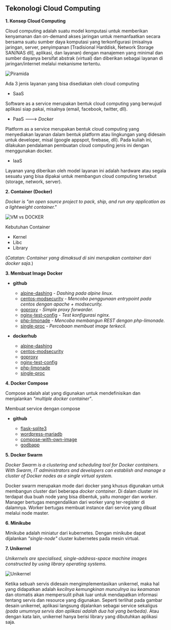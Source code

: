 ## Tekonologi Cloud Computing

**1. Konsep Cloud Computing**

Cloud computing adalah suatu model komputasi untuk memberikan kenyamanan dan on-demand akses jaringan 
untuk memanfaatkan secara bersama suatu sumber daya komputasi yang terkonfigurasi (misalnya jaringan, server, 
penyimpanan [Tradisional Harddisk, Network Storage SAN/NAS dll], aplikasi, dan layanan) dengan manajemen 
yang minimal dan  sumber dayanya bersifat abstrak (virtual) dan diberikan sebagai layanan di jaringan/internet 
melalui mekanisme tertentu.

![Piramida](https://i.imgur.com/UfhfaFQ.png)

Ada 3 jenis layanan yang bisa disediakan oleh cloud computing

- SaaS

Software as a service merupakan bentuk cloud computing yang berwujud aplikasi siap pakai, 
misalnya (email, facebook, twitter, dll).

- PaaS ---> _Docker_

Platform as a service merupakan bentuk cloud computing yang menyediakan layanan dalam bentuk 
platform atau lingkungan yang didesain untuk developer, misal (google appspot, firebase, dll). 
Pada kuliah ini, dilakukan pendalaman pembuatan cloud computing jenis ini dengan menggunakan docker.

- IaaS

Layanan yang diberikan oleh model layanan ini adalah hardware atau segala sesuatu yang bisa dipakai 
untuk membangun cloud computing tersebut (storage, network, server).


**2. Container (Docker)**

_Docker is "an open source project to pack, ship, and run any application as a lightweight container."_
	
![VM vs DOCKER](https://i.imgur.com/8Rnaskj.png)

Kebutuhan Container
- Kernel
- Libc
- Library

(_Catatan: Container yang dimaksud di sini merupakan container dari docker saja._)

**3. Membuat Image Docker**

- **github**

	- [alpine-dashing](https://github.com/mromadisiregar/docker/tree/master/alpine-dashing) - _Dashing pada alpine linux._
	- [centos-modsecurity](https://github.com/mromadisiregar/docker/tree/master/centos-modsecurity) - _Mencoba penggunaan entrypoint pada centos dengan apache + modsecurity._
	- [goproxy](https://github.com/mromadisiregar/docker/tree/master/goproxy) - _Simple proxy forwarder._
	- [nginx-test-config](https://github.com/mromadisiregar/docker/tree/master/nginx-test-config) - _Test konfigurasi nginx._
	- [php-limonade](https://github.com/mromadisiregar/docker/tree/master/php-limonade) - _Mencoba membangun REST dengan php-limonade._
	- [single-proc](https://github.com/mromadisiregar/docker/tree/master/single-proc) - _Percobaan membuat image terkecil._

- **dockerhub**

	- [alpine-dashing](https://hub.docker.com/r/mrsiregar/alpine-dashing/)
	- [centos-modsecurity](https://hub.docker.com/r/mrsiregar/centos-modsecurity/)
	- [goproxy](https://hub.docker.com/r/mrsiregar/goproxy/)
	- [nginx-test-config](https://hub.docker.com/r/mrsiregar/nginx-test-config/)
	- [php-limonade](https://hub.docker.com/r/mrsiregar/php-limonade/)
	- [single-proc](https://hub.docker.com/r/mrsiregar/single-proc/)
		


**4. Docker Compose**

Compose adalah alat yang digunakan untuk mendefinisikan dan menjalankan _"multiple docker container"_.

Membuat service dengan compose

- **github**

	- [flask-sqlite3](https://github.com/mromadisiregar/docker/tree/master/flask-sqlite3)
	- [wordpress-mariadb](https://github.com/mromadisiregar/docker/tree/master/wordpress-mariadb)
	- [compose-with-own-image](https://github.com/mromadisiregar/docker/tree/master/compose-with-own-image)
	- [godbapp](https://github.com/mromadisiregar/docker/tree/master/godbapp)


**5. Docker Swarm**

_Docker Swarm is a clustering and scheduling tool for Docker containers. 
With Swarm, IT administrators and developers can establish and manage a 
cluster of Docker nodes as a single virtual system._

Docker swarm merupakan mode dari docker yang khusus digunakan untuk membangun cluster
dari beberapa _docker container_. Di dalam cluster ini terdapat dua buah node yang bisa
dibentuk, yaitu _manager_ dan _worker_. Manager bertugas mengendalikan dari worker yang
ter-register di dalamnya. Worker bertugas membuat instance dari service yang dibuat 
melalui node master.


**6. Minikube**

Minikube adalah miniatur dari kubernetes. Dengan minikube dapat dijalankan _"single-node"_ cluster kubernetes
pada mesin virtual.

**7. Unikernel**

_Unikernels are specialised, single-address-space machine images constructed by using library operating systems._

![Unikernel](https://i.imgur.com/i0RcHcz.png)

Ketika sebuah servis didesain mengimplementasikan unikernel, maka hal yang didapatkan adalah _kecilnya kemungkinan
munculnya isu keamanan_ dan otomatis akan mempersulit pihak luar untuk mendapatkan informasi tentang servis
dan resource yang digunakan. Seperti terlihat pada gambar desain unikernel, aplikasi langsung dijalankan sebagai
service sekaligus _(pada umumnya servis dan aplikasi adalah dua hal yang berbeda)_. Atau dengan kata lain, unikernel
hanya berisi library yang dibutuhkan aplikasi saja.
